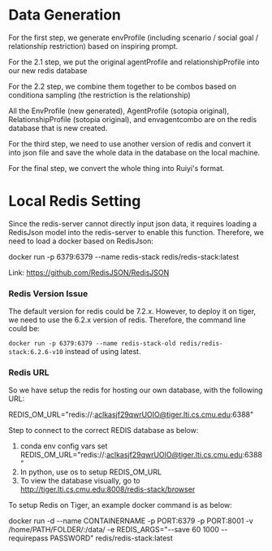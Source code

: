 # Data Generation

For the first step, we generate envProfile (including scenario / social goal / relationship restriction) based on inspiring prompt.

For the 2.1 step, we put the original agentProfile and relationshipProfile into our new redis database

For the 2.2 step, we combine them together to be combos based on conditiona sampling (the restriction is the relationship)

All the EnvProfile (new generated), AgentProfile (sotopia original), RelationshipProfile (sotopia original), and envagentcombo are on the redis database that is new created.

For the third step, we need to use another version of redis and convert it into json file and save the whole data in the database on the local machine.

For the final step, we convert the whole thing into Ruiyi's format.

# Local Redis Setting
Since the redis-server cannot directly input json data, it requires loading a RedisJson model into the redis-server to enable this function. Therefore, we need to load a docker based on RedisJson:

docker run -p 6379:6379 --name redis-stack redis/redis-stack:latest

Link: <https://github.com/RedisJSON/RedisJSON>



### Redis Version Issue

The default version for redis could be 7.2.x. However, to deploy it on tiger, we need to use the 6.2.x version of redis. Therefore, the command line could be:

`docker run -p 6379:6379 --name redis-stack-old redis/redis-stack:6.2.6-v10` instead of using latest.

### Redis URL

So we have setup the redis for hosting our own database, with the following URL:

REDIS_OM_URL="redis://:aclkasjf29qwrUOIO@tiger.lti.cs.cmu.edu:6388"

Step to connect to the correct REDIS database as below:

1. conda env config vars set REDIS_OM_URL="redis://:aclkasjf29qwrUOIO@tiger.lti.cs.cmu.edu:6388"
2. In python, use os to setup REDIS_OM_URL
3. To view the database visually, go to http://tiger.lti.cs.cmu.edu:8008/redis-stack/browser

To setup Redis on Tiger, an example docker command is as below:

docker run -d --name CONTAINERNAME -p PORT:6379 -p PORT:8001 -v /home/PATH/FOLDER/:/data/ -e REDIS_ARGS="--save 60 1000 --requirepass PASSWORD" redis/redis-stack:latest

